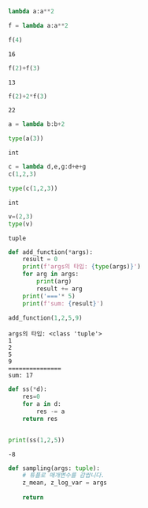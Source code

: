 ```python
lambda a:a**2

f = lambda a:a**2
```


```python
f(4)
```




    16




```python
f(2)+f(3)
```




    13




```python
f(2)+2*f(3)
```




    22




```python
a = lambda b:b+2

type(a(3))
```




    int




```python
c = lambda d,e,g:d+e+g
c(1,2,3)

type(c(1,2,3))
```




    int




```python
v=(2,3)
type(v)
```




    tuple




```python
def add_function(*args):
    result = 0
    print(f'args의 타입: {type(args)}')
    for arg in args:
        print(arg)
        result += arg
    print('==='* 5)
    print(f'sum: {result}')
    
add_function(1,2,5,9)
```

    args의 타입: <class 'tuple'>
    1
    2
    5
    9
    ===============
    sum: 17
    


```python
def ss(*d):
    res=0
    for a in d:
        res -= a
    return res


print(ss(1,2,5))
```

    -8
    


```python
def sampling(args: tuple):
    # 튜플로 매개변수를 감쌉니다.
    z_mean, z_log_var = args
    
    return 
```


```python

```
